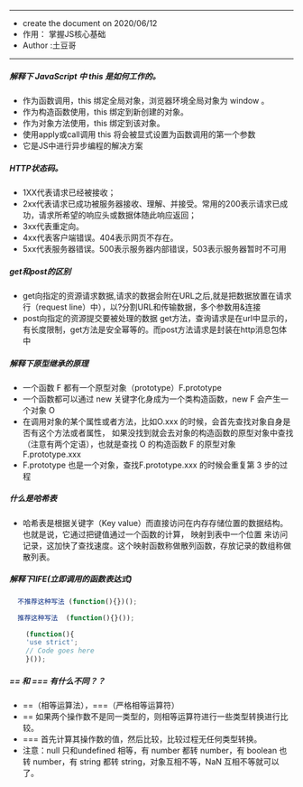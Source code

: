  * **********************************
  - create the document on 2020/06/12
  - 作用： 掌握JS核心基础
  - Author   :土豆哥
 * ***********************************

##### 解释下 JavaScript 中 this 是如何工作的。
+ 作为函数调用，this 绑定全局对象，浏览器环境全局对象为 window 。
+ 作为构造函数使用，this 绑定到新创建的对象。
+ 作为对象方法使用，this 绑定到该对象。
+ 使用apply或call调用 this 将会被显式设置为函数调用的第一个参数
+ 它是JS中进行异步编程的解决方案
##### HTTP状态码。
+ 1XX代表请求已经被接收；
+ 2xx代表请求已成功被服务器接收、理解、并接受。常用的200表示请求已成功，请求所希望的响应头或数据体随此响应返回；
+ 3xx代表重定向。
+ 4xx代表客户端错误。404表示网页不存在。
+ 5xx代表服务器错误。500表示服务器内部错误，503表示服务器暂时不可用
##### get和post的区别
+ get向指定的资源请求数据,请求的数据会附在URL之后,就是把数据放置在请求行（request line）中），以?分割URL和传输数据，多个参数用&连接
+ post向指定的资源提交要被处理的数据 get方法，查询请求是在url中显示的，有长度限制，get方法是安全幂等的。而post方法请求是封装在http消息包体中
##### 解释下原型继承的原理
+ 一个函数 F 都有一个原型对象（prototype）F.prototype
+ 一个函数都可以通过 new 关键字化身成为一个类构造函数，new F 会产生一个对象 O
+ 在调用对象的某个属性或者方法，比如O.xxx 的时候，会首先查找对象自身是否有这个方法或者属性，
  如果没找到就会去对象的构造函数的原型对象中查找（注意有两个定语），也就是查找 O 的构造函数 F 的原型对象 F.prototype.xxx
+ F.prototype 也是一个对象，查找F.prototype.xxx 的时候会重复第 3 步的过程
##### 什么是哈希表
+ 哈希表是根据关键字（Key value）而直接访问在内存存储位置的数据结构。也就是说，它通过把键值通过一个函数的计算，
  映射到表中一个位置  来访问记录，这加快了查找速度。这个映射函数称做散列函数，存放记录的数组称做散列表。
##### 解释下IIFE(立即调用的函数表达式)
```javascript
  不推荐这种写法 (function(){})();
```
```javascript
  推荐这种写法  (function(){}());
```
```javascript
    (function(){
    'use strict';
    // Code goes here
    }());
```
##### == 和 === 有什么不同？？
 + ==（相等运算法），===（严格相等运算符）
 + == 如果两个操作数不是同一类型的，则相等运算符进行一些类型转换进行比较。
 + === 首先计算其操作数的值，然后比较，比较过程无任何类型转换。
 + 注意：null 只和undefined 相等，有 number 都转 number，有 boolean 也转 number，有 string 都转 string，对象互相不等，NaN 互相不等就可以了。